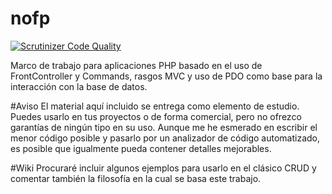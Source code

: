 # nofp
[![Scrutinizer Code Quality](https://scrutinizer-ci.com/g/nelsonrojasn/nofp/badges/quality-score.png?b=main)](https://scrutinizer-ci.com/g/nelsonrojasn/nofp/?branch=main)


Marco de trabajo para aplicaciones PHP basado en el uso de FrontController y Commands, rasgos MVC y uso de PDO como base para la interacción con la base de datos.

#Aviso
El material aquí incluido se entrega como elemento de estudio. Puedes usarlo en tus proyectos o de forma comercial, pero no ofrezco garantías de ningún tipo en su uso.
Aunque me he esmerado en escribir el menor código posible y pasarlo por un analizador de código automatizado, es posible que igualmente pueda contener detalles mejorables.

#Wiki
Procuraré incluir algunos ejemplos para usarlo en el clásico CRUD y comentar también la filosofía en la cual se basa este trabajo.

